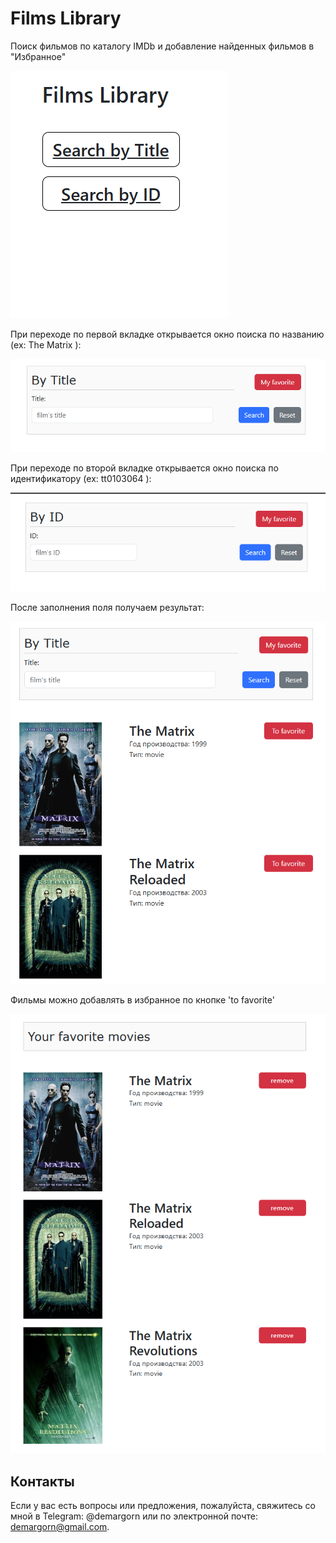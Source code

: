 # Films Library

Поиск фильмов по каталогу IMDb и добавление найденных фильмов в "Избранное"

![start](public/start_page.png)

При переходе по первой вкладке открывается окно поиска по названию (ex: The Matrix ):

![search by title](public/by_title.png)

При переходе по второй вкладке открывается окно поиска по идентификатору (ex: tt0103064 ):

![search by id](public/by_id.png)

После заполнения поля получаем результат:

![results](public/search.png)

Фильмы можно добавлять в избранное по кнопке 'to favorite'

![favorite](public/favorite.png)


## Контакты

Если у вас есть вопросы или предложения, пожалуйста, свяжитесь со мной в Telegram: @demargorn или по электронной почте: demargorn@gmail.com.
